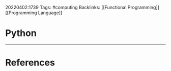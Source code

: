 20220402:1739
Tags: #computing 
Backlinks: [[Functional Programming]] [[Programming Language]]
# Python




---
# References